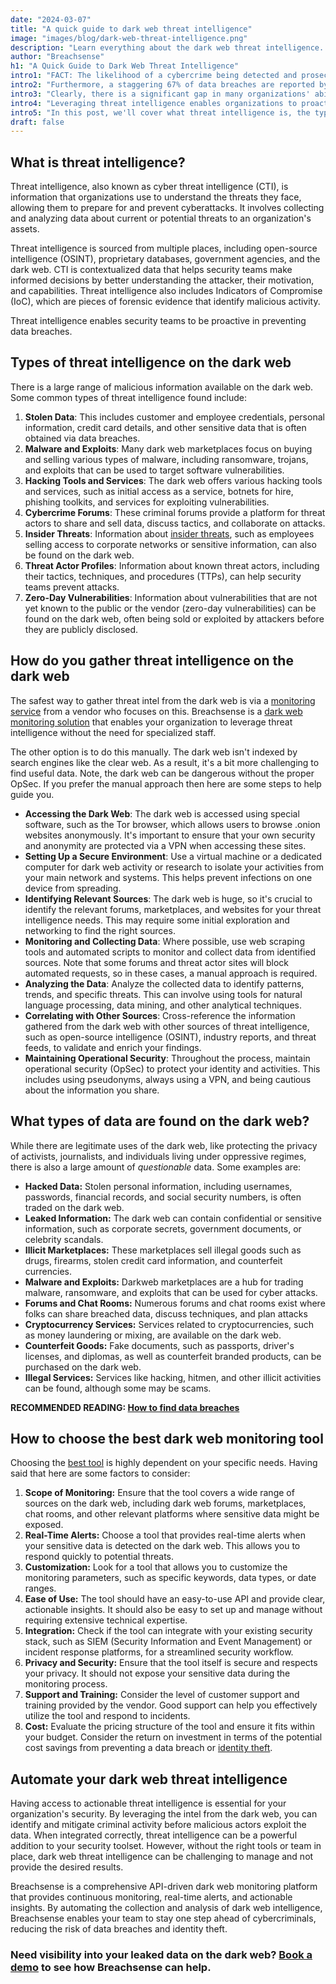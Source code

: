 ```yaml
---
date: "2024-03-07"
title: "A quick guide to dark web threat intelligence"
image: "images/blog/dark-web-threat-intelligence.png"
description: "Learn everything about the dark web threat intelligence. Discover what dark web threat intelligence is and how to find it on the dark web."
author: "Breachsense"
h1: "A Quick Guide to Dark Web Threat Intelligence"
intro1: "FACT: The likelihood of a cybercrime being detected and prosecuted in the U.S. is a mere 0.05%, according to the [World Economic Forum](https://www3.weforum.org/docs/WEF_Global_Risk_Report_2020.pdf)."
intro2: "Furthermore, a staggering 67% of data breaches are reported by third parties or even the attackers themselves rather than being discovered by the companies' own security teams."
intro3: "Clearly, there is a significant gap in many organizations' ability to detect and respond to threats proactively."
intro4: "Leveraging threat intelligence enables organizations to proactively mitigate risks before they're exploited."
intro5: "In this post, we'll cover what threat intelligence is, the types of intelligence data found on the dark web, how to find that data and more."
draft: false
---
```


## What is threat intelligence?

Threat intelligence, also known as cyber threat intelligence (CTI), is information that organizations use to understand the threats they face, allowing them to prepare for and prevent cyberattacks. It involves collecting and analyzing data about current or potential threats to an organization's assets.

Threat intelligence is sourced from multiple places, including open-source intelligence (OSINT), proprietary databases, government agencies, and the dark web. CTI is contextualized data that helps security teams make informed decisions by better understanding the attacker, their motivation, and capabilities. Threat intelligence also includes Indicators of Compromise (IoC), which are pieces of forensic evidence that identify malicious activity.

Threat intelligence enables security teams to be proactive in preventing data breaches.

## Types of threat intelligence on the dark web

There is a large range of malicious information available on the dark web. Some common types of threat intelligence found include:

1. **Stolen Data**: This includes customer and employee credentials, personal information, credit card details, and other sensitive data that is often obtained via data breaches.
2. **Malware and Exploits**: Many dark web marketplaces focus on buying and selling various types of malware, including ransomware, trojans, and exploits that can be used to target software vulnerabilities.
3. **Hacking Tools and Services**: The dark web offers various hacking tools and services, such as initial access as a service, botnets for hire, phishing toolkits, and services for exploiting vulnerabilities.
4. **Cybercrime Forums**: These criminal forums provide a platform for threat actors to share and sell data, discuss tactics, and collaborate on attacks.
5. **Insider Threats**: Information about [insider threats](https://www.breachsense.com/blog/insider-threat-data-breach/), such as employees selling access to corporate networks or sensitive information, can also be found on the dark web.
6. **Threat Actor Profiles**: Information about known threat actors, including their tactics, techniques, and procedures (TTPs), can help security teams prevent attacks.
7. **Zero-Day Vulnerabilities**: Information about vulnerabilities that are not yet known to the public or the vendor (zero-day vulnerabilities) can be found on the dark web, often being sold or exploited by attackers before they are publicly disclosed.

## How do you gather threat intelligence on the dark web

The safest way to gather threat intel from the dark web is via a [monitoring service](https://www.breachsense.com/blog/best-dark-web-monitoring-services/) from a vendor who focuses on this. Breachsense is a [dark web monitoring solution](https://www.breachsense.com/dark-web-monitoring/) that enables your organization to leverage threat intelligence without the need for specialized staff.

The other option is to do this manually. The dark web isn't indexed by search engines like the clear web. As a result, it's a bit more challenging to find useful data. Note, the dark web can be dangerous without the proper OpSec. If you prefer the manual approach then here are some steps to help guide you.

- **Accessing the Dark Web**: The dark web is accessed using special software, such as the Tor browser, which allows users to browse .onion websites anonymously. It's important to ensure that your own security and anonymity are protected via a VPN when accessing these sites.
- **Setting Up a Secure Environment**: Use a virtual machine or a dedicated computer for dark web activity or research to isolate your activities from your main network and systems. This helps prevent infections on one device from spreading.
- **Identifying Relevant Sources**: The dark web is huge, so it's crucial to identify the relevant forums, marketplaces, and websites for your threat intelligence needs. This may require some initial exploration and networking to find the right sources.
- **Monitoring and Collecting Data**: Where possible, use web scraping tools and automated scripts to monitor and collect data from identified sources. Note that some forums and threat actor sites will block automated requests, so in these cases, a manual approach is required.
- **Analyzing the Data**: Analyze the collected data to identify patterns, trends, and specific threats. This can involve using tools for natural language processing, data mining, and other analytical techniques.
- **Correlating with Other Sources**: Cross-reference the information gathered from the dark web with other sources of threat intelligence, such as open-source intelligence (OSINT), industry reports, and threat feeds, to validate and enrich your findings.
- **Maintaining Operational Security**: Throughout the process, maintain operational security (OpSec) to protect your identity and activities. This includes using pseudonyms, always using a VPN, and being cautious about the information you share.

## What types of data are found on the dark web?

While there are legitimate uses of the dark web, like protecting the privacy of activists, journalists, and individuals living under oppressive regimes, there is also a large amount of *questionable* data. Some examples are:

- **Hacked Data:** Stolen personal information, including usernames, passwords, financial records, and social security numbers, is often traded on the dark web.
- **Leaked Information:** The dark web can contain confidential or sensitive information, such as corporate secrets, government documents, or celebrity scandals.
- **Illicit Marketplaces:** These marketplaces sell illegal goods such as drugs, firearms, stolen credit card information, and counterfeit currencies.
- **Malware and Exploits:** Darkweb marketplaces are a hub for trading malware, ransomware, and exploits that can be used for cyber attacks.
- **Forums and Chat Rooms:** Numerous forums and chat rooms exist where folks can share breached data, discuss techniques, and plan attacks
- **Cryptocurrency Services:** Services related to cryptocurrencies, such as money laundering or mixing, are available on the dark web.
- **Counterfeit Goods:** Fake documents, such as passports, driver's licenses, and diplomas, as well as counterfeit branded products, can be purchased on the dark web.
- **Illegal Services:** Services like hacking, hitmen, and other illicit activities can be found, although some may be scams.

**RECOMMENDED READING: [How to find data breaches](https://www.breachsense.com/blog/how-to-find-data-breaches/)**

## How to choose the best dark web monitoring tool

Choosing the [best tool](https://www.breachsense.com/blog/data-breach-detection-tools/) is highly dependent on your specific needs. Having said that here are some factors to consider:

1. **Scope of Monitoring:** Ensure that the tool covers a wide range of sources on the dark web, including dark web forums, marketplaces, chat rooms, and other relevant platforms where sensitive data might be exposed.
2. **Real-Time Alerts:** Choose a tool that provides real-time alerts when your sensitive data is detected on the dark web. This allows you to respond quickly to potential threats.
3. **Customization:** Look for a tool that allows you to customize the monitoring parameters, such as specific keywords, data types, or date ranges.
4. **Ease of Use:** The tool should have an easy-to-use API and provide clear, actionable insights. It should also be easy to set up and manage without requiring extensive technical expertise.
5. **Integration:** Check if the tool can integrate with your existing security stack, such as SIEM (Security Information and Event Management) or incident response platforms, for a streamlined security workflow.
6. **Privacy and Security:** Ensure that the tool itself is secure and respects your privacy. It should not expose your sensitive data during the monitoring process.
7. **Support and Training:** Consider the level of customer support and training provided by the vendor. Good support can help you effectively utilize the tool and respond to incidents.
8. **Cost:** Evaluate the pricing structure of the tool and ensure it fits within your budget. Consider the return on investment in terms of the potential cost savings from preventing a data breach or [identity theft](https://www.breachsense.com/blog/dark-web-identity-theft/).

## Automate your dark web threat intelligence

Having access to actionable threat intelligence is essential for your organization's security. By leveraging the intel from the dark web, you can identify and mitigate criminal activity before malicious actors exploit the data. When integrated correctly, threat intelligence can be a powerful addition to your security toolset. However, without the right tools or team in place, dark web threat intelligence can be challenging to manage and not provide the desired results.

Breachsense is a comprehensive API-driven dark web monitoring platform that provides continuous monitoring, real-time alerts, and actionable insights. By automating the collection and analysis of dark web intelligence, Breachsense enables your team to stay one step ahead of cybercriminals, reducing the risk of data breaches and identity theft.

### Need visibility into your leaked data on the dark web? [Book a demo](https://www.breachsense.com/book-demo/) to see how Breachsense can help.
